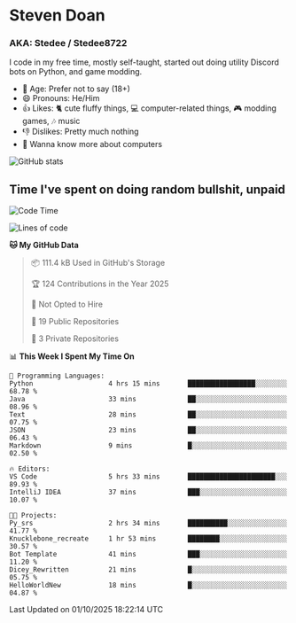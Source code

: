 # Steven Doan
### AKA: Stedee / Stedee8722
I code in my free time, mostly self-taught, started out doing utility Discord bots on Python, and game modding.

- 🤔 Age: Prefer not to say (18+)
- 😄 Pronouns: He/Him
- 👍 Likes: 🐈 cute fluffy things, 💻 computer-related things, 🎮 modding games, 🎶 music
- 👎 Dislikes: Pretty much nothing
- 🥹 Wanna know more about computers

![GitHub stats](https://github-readme-stats-iota-mocha-40.vercel.app/api?username=Stedee8722&show=prs_merged,prs_merged_percentage&show_icons=true&theme=transparent)

## Time I've spent on doing random bullshit, unpaid
<!--START_SECTION:Time I've spent on doing random bullshit, unpaid-->
![Code Time](http://img.shields.io/badge/Code%20Time-333%20hrs%2039%20mins-blue)

![Lines of code](https://img.shields.io/badge/From%20Hello%20World%20I%27ve%20Written-87.9%20thousand%20lines%20of%20code-blue)

**🐱 My GitHub Data** 

> 📦 111.4 kB Used in GitHub's Storage 
 > 
> 🏆 124 Contributions in the Year 2025
 > 
> 🚫 Not Opted to Hire
 > 
> 📜 19 Public Repositories 
 > 
> 🔑 3 Private Repositories 
 > 
📊 **This Week I Spent My Time On** 

```text
💬 Programming Languages: 
Python                   4 hrs 15 mins       █████████████████░░░░░░░░   68.78 % 
Java                     33 mins             ██░░░░░░░░░░░░░░░░░░░░░░░   08.96 % 
Text                     28 mins             ██░░░░░░░░░░░░░░░░░░░░░░░   07.75 % 
JSON                     23 mins             ██░░░░░░░░░░░░░░░░░░░░░░░   06.43 % 
Markdown                 9 mins              █░░░░░░░░░░░░░░░░░░░░░░░░   02.50 % 

🔥 Editors: 
VS Code                  5 hrs 33 mins       ██████████████████████░░░   89.93 % 
IntelliJ IDEA            37 mins             ███░░░░░░░░░░░░░░░░░░░░░░   10.07 % 

🐱‍💻 Projects: 
Py_srs                   2 hrs 34 mins       ██████████░░░░░░░░░░░░░░░   41.77 % 
Knucklebone_recreate     1 hr 53 mins        ████████░░░░░░░░░░░░░░░░░   30.57 % 
Bot Template             41 mins             ███░░░░░░░░░░░░░░░░░░░░░░   11.20 % 
Dicey_Rewritten          21 mins             █░░░░░░░░░░░░░░░░░░░░░░░░   05.75 % 
HelloWorldNew            18 mins             █░░░░░░░░░░░░░░░░░░░░░░░░   04.87 % 
```


 Last Updated on 01/10/2025 18:22:14 UTC
<!--END_SECTION:Time I've spent on doing random bullshit, unpaid-->
